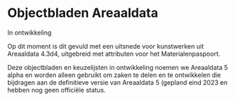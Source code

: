 ﻿# Objectbladen Areaaldata

In ontwikkeling

Op dit moment is dit gevuld met een uitsnede voor kunstwerken uit Areaaldata 4.3d4, uitgebreid met attributen voor het Materialenpaspoort.

Deze objectbladen en keuzelijsten in ontwikkeling noemen we Areaaldata 5 alpha en worden alleen gebruikt om zaken te delen en te ontwikkelen die bijdragen aan de definitieve versie van Areaaldata 5 (gepland eind 2023 en hebben nog geen officiële status.

